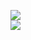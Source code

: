 [![](https://img.shields.io/badge/Made%20With-Github%20Spray-lightgrey.svg?style=for-the-badge&logo=github)](https://github.com/Annihil/github-spray#23172)  
[![](https://i.imgur.com/2DrTn0Z.gif)](https://github.com/Annihil/github-spray)